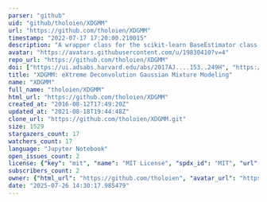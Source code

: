 ```yaml
---
parser: "github"
uid: "github/tholoien/XDGMM"
url: "https://github.com/tholoien/XDGMM"
timestamp: "2022-07-17 17:20:00.210015"
description: "A wrapper class for the scikit-learn BaseEstimator class that implements both the astroML and Bovy et al. (2011) XDGMM methods."
avatar: "https://avatars.githubusercontent.com/u/19830410?v=4"
repo_url: "https://github.com/tholoien/XDGMM"
doi: ["https://ui.adsabs.harvard.edu/abs/2017AJ....153..249H", "https://ui.adsabs.harvard.edu/abs/2017ascl.soft08026H/abstract"]
title: "XDGMM: eXtreme Deconvolution Gaussian Mixture Modeling"
name: "XDGMM"
full_name: "tholoien/XDGMM"
html_url: "https://github.com/tholoien/XDGMM"
created_at: "2016-08-12T17:49:20Z"
updated_at: "2021-08-18T19:44:48Z"
clone_url: "https://github.com/tholoien/XDGMM.git"
size: 1529
stargazers_count: 17
watchers_count: 17
language: "Jupyter Notebook"
open_issues_count: 2
license: {"key": "mit", "name": "MIT License", "spdx_id": "MIT", "url": "https://api.github.com/licenses/mit", "node_id": "MDc6TGljZW5zZTEz"}
subscribers_count: 2
owner: {"html_url": "https://github.com/tholoien", "avatar_url": "https://avatars.githubusercontent.com/u/19830410?v=4", "login": "tholoien", "type": "User"}
date: "2025-07-26 14:30:17.985479"
---
```

